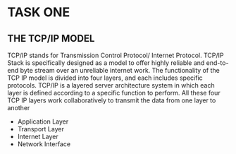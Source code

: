 # TASK ONE
## THE TCP/IP MODEL

TCP/IP stands for Transmission Control Protocol/ Internet Protocol. TCP/IP Stack is specifically designed as a model to offer highly reliable and end-to-end byte stream over an unreliable internet work. The functionality of the TCP IP model is divided into four
layers, and each includes specific protocols. TCP/IP is a layered server architecture system in which each layer is defined according to a specific function to perform. All these four TCP IP layers work collaboratively to transmit the data from one layer to another

* Application Layer
* Transport Layer
* Internet Layer
* Network Interface
